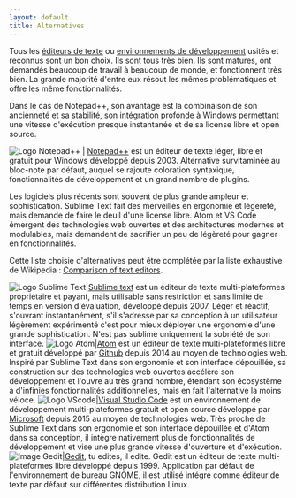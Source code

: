 ```yaml
---
layout: default
title: Alternatives
---
```

Tous les [éditeurs de texte](https://fr.wikipedia.org/wiki/Editeur_de_texte) ou [environnements de développement](https://fr.wikipedia.org/wiki/Environnement_de_développement) usités et reconnus sont un bon choix. Ils sont tous très bien. Ils sont matures, ont demandés beaucoup de travail à beaucoup de monde, et fonctionnent très bien. La grande majorité d'entre eux résout les mêmes problématiques et offre les même fonctionnalités.

Dans le cas de Notepad++, son avantage est la combinaison de son ancienneté et sa stabilité, son intégration profonde à Windows permettant une vitesse d'exécution presque instantanée et de sa license libre et open source.

![Logo Notepad++](https://upload.wikimedia.org/wikipedia/commons/0/0f/Notepad%2B%2B_Logo.png) | [Notepad++](notepad++.md) est un éditeur de texte léger, libre et gratuit pour Windows développé depuis 2003. Alternative survitaminée au bloc-note par défaut, auquel se rajoute coloration syntaxique, fonctionnalités de développement et un grand nombre de plugins.

Les logiciels plus récents sont souvent de plus grande ampleur et sophistication. Sublime Text fait des merveilles en ergonomie et légereté, mais demande de faire le deuil d'une license libre. Atom et VS Code émergent des technologies web ouvertes et des architectures modernes et modulables, mais demandent de sacrifier un peu de légèreté pour gagner en fonctionnalités.

Cette liste choisie d'alternatives peut être complétée par la liste exhaustive de Wikipedia : [Comparison of text editors](https://wikipedia.org/wiki/Comparison_of_text_editors).

![Logo Sublime Text](https://upload.wikimedia.org/wikipedia/en/d/d2/Sublime_Text_3_logo.png)|[Sublime text](http://sublimetext.com) est un éditeur de texte multi-plateformes propriétaire et payant, mais utilisable sans restriction et sans limite de temps en version d'évaluation, développé depuis 2007. Léger et réactif, s'ouvrant instantanément, s'il s'adresse par sa conception à un utilisateur légèrement expérimenté c'est pour mieux déployer une ergonomie d'une grande sophistication. N'est pas sublime uniquement la sobriété de son interface.
![Logo Atom](https://upload.wikimedia.org/wikipedia/commons/8/80/Atom_editor_logo.svg)|[Atom](https://atom.io) est un éditeur de texte multi-plateformes libre et gratuit développé par [Github](http://github.com) depuis 2014 au moyen de technologies web. Inspiré par Sublime Text dans son ergonomie et son interface dépouillée, sa construction sur des technologies web ouvertes accélère son développement et l'ouvre au très grand nombre, étendant son écosystème à d'infinies fonctionnalités additionnelles, mais en fait l'alternative la moins véloce.
![Logo VScode](https://upload.wikimedia.org/wikipedia/commons/f/f3/Visual_Studio_Code_0.10.1_icon.png)|[Visual Studio Code](https://code.visualstudio.com) est un environnement de développement multi-plateformes gratuit et open source développé par [Microsoft](http://github.com) depuis 2015 au moyen de technologies web. Très proche de Sublime Text dans son ergonomie et son interface dépouillée et d'Atom dans sa conception, il intègre nativement plus de fonctionnalités de développement et vise une plus grande vitesse d'ouverture et d'exécution.
![Image Gedit](http://doc.ubuntu-fr.org/_media/gedit/gedit.png)|[Gedit](https://fr.wikipedia.org/wiki/Gedit), tu edites, il edite. Gedit est un éditeur de texte multi-plateformes libre développé depuis 1999. Application par défaut de l'environnement de bureau GNOME, il est utilisé intégré comme éditeur de texte par défaut sur différentes distribution Linux.
